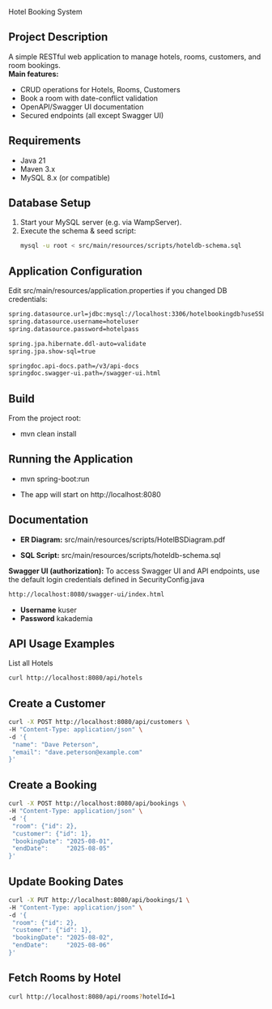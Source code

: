 Hotel Booking System

## Project Description
A simple RESTful web application to manage hotels, rooms, customers, and room bookings.  
**Main features:**
- CRUD operations for Hotels, Rooms, Customers
- Book a room with date-conflict validation
- OpenAPI/Swagger UI documentation
- Secured endpoints (all except Swagger UI)

## Requirements
- Java 21
- Maven 3.x
- MySQL 8.x (or compatible)

## Database Setup
1. Start your MySQL server (e.g. via WampServer).
2. Execute the schema & seed script:
   ```bash
   mysql -u root < src/main/resources/scripts/hoteldb-schema.sql

## Application Configuration
Edit src/main/resources/application.properties if you changed DB credentials:
   ```bash
   spring.datasource.url=jdbc:mysql://localhost:3306/hotelbookingdb?useSSL=false&serverTimezone=UTC&allowPublicKeyRetrieval=true
   spring.datasource.username=hoteluser
   spring.datasource.password=hotelpass

   spring.jpa.hibernate.ddl-auto=validate
   spring.jpa.show-sql=true
   
   springdoc.api-docs.path=/v3/api-docs
   springdoc.swagger-ui.path=/swagger-ui.html
```
## Build
From the project root:
- mvn clean install

## Running the Application
- mvn spring-boot:run

- The app will start on http://localhost:8080

## Documentation
- **ER Diagram:** src/main/resources/scripts/HotelBSDiagram.pdf

- **SQL Script:** src/main/resources/scripts/hoteldb-schema.sql

**Swagger UI (authorization):**
To access Swagger UI and API endpoints, use the default login credentials defined in SecurityConfig.java
   ```bash
http://localhost:8080/swagger-ui/index.html
```
- **Username** kuser
- **Password** kakademia

## API Usage Examples
List all Hotels
   ```bash
curl http://localhost:8080/api/hotels
```

## Create a Customer
   ```bash
curl -X POST http://localhost:8080/api/customers \
  -H "Content-Type: application/json" \
  -d '{
    "name": "Dave Peterson",
    "email": "dave.peterson@example.com"
  }'
```

## Create a Booking
   ```bash
curl -X POST http://localhost:8080/api/bookings \
  -H "Content-Type: application/json" \
  -d '{
    "room": {"id": 2},
    "customer": {"id": 1},
    "bookingDate": "2025-08-01",
    "endDate":     "2025-08-05"
  }'
```

## Update Booking Dates
   ```bash
   curl -X PUT http://localhost:8080/api/bookings/1 \
  -H "Content-Type: application/json" \
  -d '{
    "room": {"id": 2},
    "customer": {"id": 1},
    "bookingDate": "2025-08-02",
    "endDate":     "2025-08-06"
  }'
```

## Fetch Rooms by Hotel
   ```bash
   curl http://localhost:8080/api/rooms?hotelId=1
```





